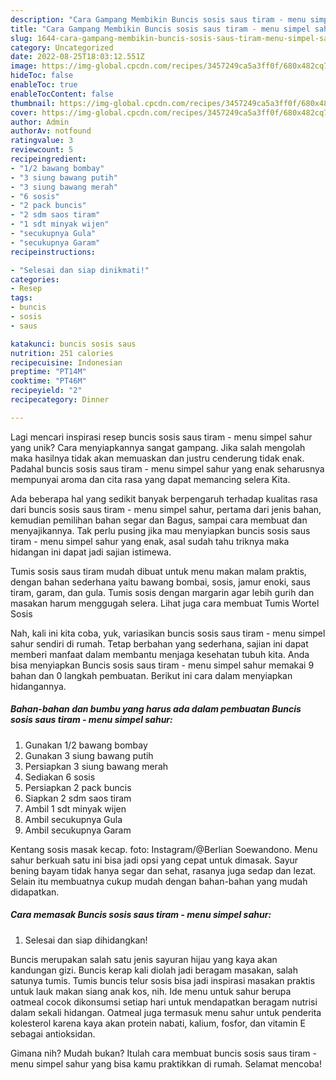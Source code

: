 ```yaml
---
description: "Cara Gampang Membikin Buncis sosis saus tiram - menu simpel sahur yang Bisa Manjain Lidah"
title: "Cara Gampang Membikin Buncis sosis saus tiram - menu simpel sahur yang Bisa Manjain Lidah"
slug: 1644-cara-gampang-membikin-buncis-sosis-saus-tiram-menu-simpel-sahur-yang-bisa-manjain-lidah
category: Uncategorized
date: 2022-08-25T18:03:12.551Z
image: https://img-global.cpcdn.com/recipes/3457249ca5a3ff0f/680x482cq70/buncis-sosis-saus-tiram-menu-simpel-sahur-foto-resep-utama.jpg
hideToc: false
enableToc: true
enableTocContent: false
thumbnail: https://img-global.cpcdn.com/recipes/3457249ca5a3ff0f/680x482cq70/buncis-sosis-saus-tiram-menu-simpel-sahur-foto-resep-utama.jpg
cover: https://img-global.cpcdn.com/recipes/3457249ca5a3ff0f/680x482cq70/buncis-sosis-saus-tiram-menu-simpel-sahur-foto-resep-utama.jpg
author: Admin
authorAv: notfound
ratingvalue: 3
reviewcount: 5
recipeingredient:
- "1/2 bawang bombay"
- "3 siung bawang putih"
- "3 siung bawang merah"
- "6 sosis"
- "2 pack buncis"
- "2 sdm saos tiram"
- "1 sdt minyak wijen"
- "secukupnya Gula"
- "secukupnya Garam"
recipeinstructions:

- "Selesai dan siap dinikmati!"
categories:
- Resep
tags:
- buncis
- sosis
- saus

katakunci: buncis sosis saus 
nutrition: 251 calories
recipecuisine: Indonesian
preptime: "PT14M"
cooktime: "PT46M"
recipeyield: "2"
recipecategory: Dinner

---
```





Lagi mencari inspirasi resep buncis sosis saus tiram - menu simpel sahur yang unik? Cara menyiapkannya sangat gampang. Jika salah mengolah maka hasilnya tidak akan memuaskan dan justru cenderung tidak enak. Padahal buncis sosis saus tiram - menu simpel sahur yang enak seharusnya mempunyai aroma dan cita rasa yang dapat memancing selera Kita.





Ada beberapa hal yang sedikit banyak berpengaruh terhadap kualitas rasa dari buncis sosis saus tiram - menu simpel sahur, pertama dari jenis bahan, kemudian pemilihan bahan segar dan Bagus, sampai cara membuat dan menyajikannya. Tak perlu pusing jika mau menyiapkan buncis sosis saus tiram - menu simpel sahur yang enak,      asal sudah tahu triknya maka hidangan ini dapat jadi sajian istimewa.














Tumis sosis saus tiram mudah dibuat untuk menu makan malam praktis, dengan bahan sederhana yaitu bawang bombai, sosis, jamur enoki, saus tiram, garam, dan gula. Tumis sosis dengan margarin agar lebih gurih dan masakan harum menggugah selera. Lihat juga cara membuat Tumis Wortel Sosis






Nah, kali ini kita coba, yuk, variasikan buncis sosis saus tiram - menu simpel sahur sendiri di rumah. Tetap berbahan yang sederhana, sajian ini dapat memberi manfaat dalam membantu menjaga kesehatan tubuh kita. Anda bisa menyiapkan Buncis sosis saus tiram - menu simpel sahur memakai 9 bahan dan 0 langkah pembuatan. Berikut ini cara dalam menyiapkan hidangannya.

<!--inarticleads1-->

##### Bahan-bahan dan bumbu yang harus ada dalam pembuatan Buncis sosis saus tiram - menu simpel sahur:

1. Gunakan 1/2 bawang bombay
1. Gunakan 3 siung bawang putih
1. Persiapkan 3 siung bawang merah
1. Sediakan 6 sosis
1. Persiapkan 2 pack buncis
1. Siapkan 2 sdm saos tiram
1. Ambil 1 sdt minyak wijen
1. Ambil secukupnya Gula
1. Ambil secukupnya Garam


Kentang sosis masak kecap. foto: Instagram/@Berlian Soewandono. Menu sahur berkuah satu ini bisa jadi opsi yang cepat untuk dimasak. Sayur bening bayam tidak hanya segar dan sehat, rasanya juga sedap dan lezat. Selain itu membuatnya cukup mudah dengan bahan-bahan yang mudah didapatkan. 

<!--inarticleads2-->

##### Cara memasak Buncis sosis saus tiram - menu simpel sahur:


1. Selesai dan siap dihidangkan!

Buncis merupakan salah satu jenis sayuran hijau yang kaya akan kandungan gizi. Buncis kerap kali diolah jadi beragam masakan, salah satunya tumis. Tumis buncis telur sosis bisa jadi inspirasi masakan praktis untuk lauk makan siang anak kos, nih. Ide menu untuk sahur berupa oatmeal cocok dikonsumsi setiap hari untuk mendapatkan beragam nutrisi dalam sekali hidangan. Oatmeal juga termasuk menu sahur untuk penderita kolesterol karena kaya akan protein nabati, kalium, fosfor, dan vitamin E sebagai antioksidan. 

Gimana nih? Mudah bukan? Itulah cara membuat buncis sosis saus tiram - menu simpel sahur yang bisa kamu praktikkan di rumah. Selamat mencoba!
